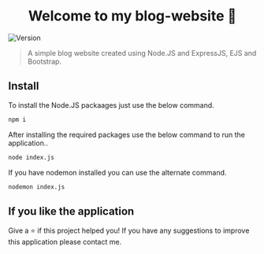 <h1 align="center">Welcome to my blog-website 👋</h1>
<p>
  <img alt="Version" src="https://img.shields.io/badge/version-1.5.0-blue.svg?cacheSeconds=2592000" />
</p>

> A simple blog website created using Node.JS and ExpressJS, EJS and Bootstrap.

## Install

To install the Node.JS packaages just use the below command.

```sh
npm i
```

After installing the required packages use the below command to run the application..

```sh
node index.js
```

If you have nodemon installed you can use the alternate command.

```sh
nodemon index.js
```


## If you like the application

Give a ⭐️ if this project helped you! If you have any suggestions to improve this application please contact me.
